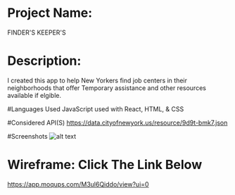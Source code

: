# Project Name:
 FINDER'S KEEPER'S

# Description:
I created this app to help New Yorkers find job centers in their neighborhoods that offer Temporary assistance and other resources available if elgible.

#Languages Used JavaScript used with React, HTML, & CSS

#Considered API(S)
 https://data.cityofnewyork.us/resource/9d9t-bmk7.json

#Screenshots 
![alt text](Desktop/LandingPage.png "Description goes here")

# Wireframe: Click The Link Below

https://app.moqups.com/M3ul6Qiddo/view?ui=0


